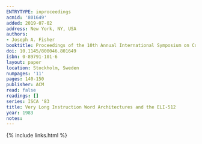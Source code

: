 ```yaml
---
ENTRYTYPE: inproceedings
acmid: '801649'
added: 2019-07-02
address: New York, NY, USA
authors:
- Joseph A. Fisher
booktitle: Proceedings of the 10th Annual International Symposium on Computer Architecture
doi: 10.1145/800046.801649
isbn: 0-89791-101-6
layout: paper
location: Stockholm, Sweden
numpages: '11'
pages: 140-150
publisher: ACM
read: false
readings: []
series: ISCA '83
title: Very Long Instruction Word Architectures and the ELI-512
year: 1983
notes:
---
```

{% include links.html %}
